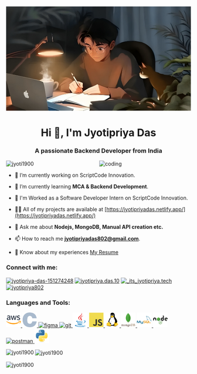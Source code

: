 ![logo](https://github.com/jyoti1900/jyoti1900/blob/main/download%20(1)%20-%20Copy.png)
<h1 align="center">Hi 👋, I'm Jyotipriya Das</h1>
<h3 align="center">A passionate Backend Developer from India</h3>

<img align="right" alt="coding" width="250" src="https://user-images.githubusercontent.com/54101509/214411251-5f098de5-52e5-4a1f-8edb-514ff09b7a06.gif">

<p align="left"> <img src="https://komarev.com/ghpvc/?username=jyoti1900&label=Profile%20views&color=0e75b6&style=flat" alt="jyoti1900" /> </p>

- 🔭 I’m currently working on ScriptCode Innovation.

- 🌱 I’m currently learning **MCA & Backend Development**.

- 🤝 I'm Worked as a Software Developer Intern on ScriptCode Innovation.

- 👨‍💻 All of my projects are available at [https://jyotipriyadas.netlify.app/](https://jyotipriyadas.netlify.app/)

- 💬 Ask me about **Nodejs, MongoDB, Manual API creation etc.**

- 📫 How to reach me **jyotipriyadas802@gmail.com**.

- 📄 Know about my experiences [My Resume](https://jyotipriyadas.netlify.app/assets/img/Jyotipriya_Resume.pdf)

<h3 align="left">Connect with me:</h3>
<p align="left">
<a href="https://linkedin.com/in/jyotipriya-das-151274248" target="blank"><img align="center" src="https://raw.githubusercontent.com/rahuldkjain/github-profile-readme-generator/master/src/images/icons/Social/linked-in-alt.svg" alt="jyotipriya-das-151274248" height="30" width="40" /></a>
<a href="https://fb.com/jyotipriya.das.10" target="blank"><img align="center" src="https://raw.githubusercontent.com/rahuldkjain/github-profile-readme-generator/master/src/images/icons/Social/facebook.svg" alt="jyotipriya.das.10" height="30" width="40" /></a>
<a href="https://instagram.com/_its_jyotipriya.tech" target="blank"><img align="center" src="https://raw.githubusercontent.com/rahuldkjain/github-profile-readme-generator/master/src/images/icons/Social/instagram.svg" alt="_its_jyotipriya.tech" height="30" width="40" /></a>
<a href="https://www.leetcode.com/jyotipriya802" target="blank"><img align="center" src="https://raw.githubusercontent.com/rahuldkjain/github-profile-readme-generator/master/src/images/icons/Social/leet-code.svg" alt="jyotipriya802" height="30" width="40" /></a>
</p>

<h3 align="left">Languages and Tools:</h3>
<p align="left"> <a href="https://aws.amazon.com" target="_blank" rel="noreferrer"> <img src="https://raw.githubusercontent.com/devicons/devicon/master/icons/amazonwebservices/amazonwebservices-original-wordmark.svg" alt="aws" width="40" height="40"/> </a> <a href="https://www.cprogramming.com/" target="_blank" rel="noreferrer"> <img src="https://raw.githubusercontent.com/devicons/devicon/master/icons/c/c-original.svg" alt="c" width="40" height="40"/> </a> <a href="https://www.figma.com/" target="_blank" rel="noreferrer"> <img src="https://www.vectorlogo.zone/logos/figma/figma-icon.svg" alt="figma" width="40" height="40"/> </a> <a href="https://git-scm.com/" target="_blank" rel="noreferrer"> <img src="https://www.vectorlogo.zone/logos/git-scm/git-scm-icon.svg" alt="git" width="40" height="40"/> </a> <a href="https://www.java.com" target="_blank" rel="noreferrer"> <img src="https://raw.githubusercontent.com/devicons/devicon/master/icons/java/java-original.svg" alt="java" width="40" height="40"/> </a> <a href="https://developer.mozilla.org/en-US/docs/Web/JavaScript" target="_blank" rel="noreferrer"> <img src="https://raw.githubusercontent.com/devicons/devicon/master/icons/javascript/javascript-original.svg" alt="javascript" width="40" height="40"/> </a> <a href="https://www.linux.org/" target="_blank" rel="noreferrer"> <img src="https://raw.githubusercontent.com/devicons/devicon/master/icons/linux/linux-original.svg" alt="linux" width="40" height="40"/> </a> <a href="https://www.mongodb.com/" target="_blank" rel="noreferrer"> <img src="https://raw.githubusercontent.com/devicons/devicon/master/icons/mongodb/mongodb-original-wordmark.svg" alt="mongodb" width="40" height="40"/> </a> <a href="https://www.mysql.com/" target="_blank" rel="noreferrer"> <img src="https://raw.githubusercontent.com/devicons/devicon/master/icons/mysql/mysql-original-wordmark.svg" alt="mysql" width="40" height="40"/> </a> <a href="https://nodejs.org" target="_blank" rel="noreferrer"> <img src="https://raw.githubusercontent.com/devicons/devicon/master/icons/nodejs/nodejs-original-wordmark.svg" alt="nodejs" width="40" height="40"/> </a> <a href="https://postman.com" target="_blank" rel="noreferrer"> <img src="https://www.vectorlogo.zone/logos/getpostman/getpostman-icon.svg" alt="postman" width="40" height="40"/> </a> <a href="https://www.python.org" target="_blank" rel="noreferrer"> <img src="https://raw.githubusercontent.com/devicons/devicon/master/icons/python/python-original.svg" alt="python" width="40" height="40"/> </a> </p>

<p><img align="left" src="https://github-readme-stats.vercel.app/api/top-langs?username=jyoti1900&show_icons=true&locale=en&layout=compact" alt="jyoti1900" /></p>

<p>&nbsp;<img align="center" src="https://github-readme-stats.vercel.app/api?username=jyoti1900&show_icons=true&locale=en" alt="jyoti1900" /></p>

<p><img align="center" src="https://github-readme-streak-stats.herokuapp.com/?user=jyoti1900&" alt="jyoti1900" /></p>
